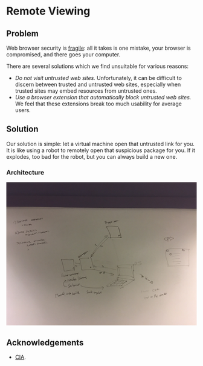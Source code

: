 # Remote Viewing

## Problem

Web browser security is [fragile](https://twitter.com/trishankkarthik/status/690633707120660480): all it takes is one mistake,
your browser is compromised, and there goes your computer.

There are several solutions which we find unsuitable for various reasons:

* *Do not visit untrusted web sites.* Unfortunately, it can be difficult to discern between trusted and untrusted web sites,
especially when trusted sites may embed resources from untrusted ones.
* *Use a browser extension that automatically block untrusted web sites.* We feel that these extensions break too much
usability for average users.

## Solution

Our solution is simple: let a virtual machine open that untrusted link for you. It is like using a robot to remotely open that
suspicious package for you. If it explodes, too bad for the robot, but you can always build a new one.

### Architecture

![Remote Viewing Architecture](https://github.com/SantiagoTorres/remote_viewing/blob/master/docs/IMG_2132.JPG)

## Acknowledgements

* [CIA](http://skepdic.com/remotevw.html).
